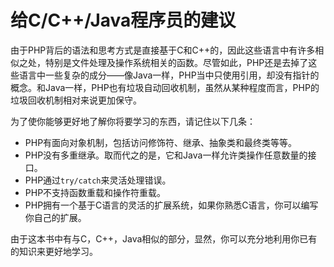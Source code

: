 # 给C/C++/Java程序员的建议

由于PHP背后的语法和思考方式是直接基于C和C++的，因此这些语言中有许多相似之处，特别是文件处理及操作系统相关的函数。尽管如此，PHP还是去掉了这些语言中一些复杂的成分——像Java一样，PHP当中只使用引用，却没有指针的概念。和Java一样，PHP也有垃圾自动回收机制，虽然从某种程度而言，PHP的垃圾回收机制相对来说更加保守。

为了使你能够更好地了解你将要学习的东西，请记住以下几条：

- PHP有面向对象机制，包括访问修饰符、继承、抽象类和最终类等等。
- PHP没有多重继承。取而代之的是，它和Java一样允许类操作任意数量的接口。
- PHP通过`try/catch`来灵活处理错误。
- PHP不支持函数重载和操作符重载。
- PHP拥有一个基于C语言的灵活的扩展系统，如果你熟悉C语言，你可以编写你自己的扩展。

由于这本书中有与C，C++，Java相似的部分，显然，你可以充分地利用你已有的知识来更好地学习。
